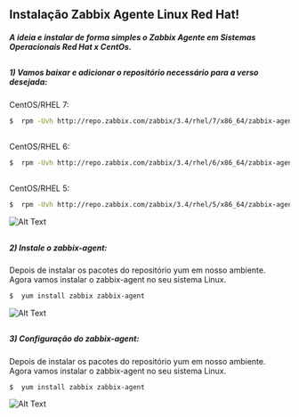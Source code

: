 
##                                      Instalação Zabbix Agente Linux Red Hat!

##### A ideia e instalar de forma simples o Zabbix Agente em Sistemas Operacionais Red Hat x CentOs.


##
##### 1) Vamos baixar e adicionar o repositório necessário para a verso desejada:

CentOS/RHEL 7:

```sh
$  rpm -Uvh http://repo.zabbix.com/zabbix/3.4/rhel/7/x86_64/zabbix-agent-3.4.0-1.el7.x86_64.rpm
```
##
CentOS/RHEL 6:

```sh
$  rpm -Uvh http://repo.zabbix.com/zabbix/3.4/rhel/6/x86_64/zabbix-agent-3.4.0-1.el6.x86_64.rpm
```
##
CentOS/RHEL 5:

```sh
$  rpm -Uvh http://repo.zabbix.com/zabbix/3.4/rhel/5/x86_64/zabbix-agent-3.4.0-1.el5.x86_64.rpm
```

![Alt Text](https://raw.githubusercontent.com/MagnoMonteCerqueira/Zabbix/master/Dicas_e_Truques/src/img/Agents/Linux/Red_Hat/redhat01.PNG)


##
##### 2) Instale o zabbix-agent:
Depois de instalar os pacotes do repositório yum em nosso ambiente. Agora vamos instalar o zabbix-agent no seu sistema Linux.

```sh
$  yum install zabbix zabbix-agent
```

![Alt Text](https://raw.githubusercontent.com/MagnoMonteCerqueira/Zabbix/master/Dicas_e_Truques/src/img/Agents/Linux/Red_Hat/redhat02.PNG)

##
##### 3) Configuração do zabbix-agent:
Depois de instalar os pacotes do repositório yum em nosso ambiente. Agora vamos instalar o zabbix-agent no seu sistema Linux.

```sh
$  yum install zabbix zabbix-agent
```

![Alt Text](https://raw.githubusercontent.com/MagnoMonteCerqueira/Zabbix/master/Dicas_e_Truques/src/img/Agents/Linux/Red_Hat/redhat03.PNG)

